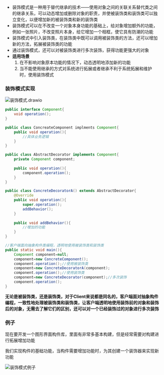 * 装饰模式是一种用于替代继承的技术——使用对象之间的关联关系替代类之间的继承关系，可以动态增加或删除对象的职责，并使被装饰类和装饰类可以独立变化，以便增加新的被装饰类和新的装饰类
* 装饰模式可以在不改变一个对象本身功能的基础上，给对象增加额外的功能，例如一张照片，不改变照片本身，给它增加一个相框，使它具有防潮的功能
* 装饰模式中引入装饰类，在装饰类中既可以调用被装饰类的方法，还可以增加新的方法，拓展被装饰类的功能
* 通过装饰模式，还可以对被装饰类进行多次装饰，获得功能更强大的对象
* **适用场景**
  1. 在不影响对象原本功能的情况下，动态透明地添加新的功能
  2. 当不能使用继承的方式对系统进行拓展或者继承不利于系统拓展和维护时，使用装饰模式



### 装饰模式实现

![装饰模式.drawio](装饰模式.drawio.png)

```java
public interface Component{
    void operation();
}

public class ConcreateComponent implments Component{
    public void operation(){
        //具体业务逻辑
    }
}

public class AbstractDecorator implements Component{
    private Component component;
    
    public void operation(){
        component.operation();
    }
}

public class ConcreteDecoratorA() extends AbstractDecorator{
    @Override
    public void operation(){
        super.operation();
        addBehavior();
    }
    
    public void addBehavior(){
        //增加的功能
    }
}

//客户端面向抽象构件类编程，透明地使用被装饰类和装饰类
public static void main(){
    Component component=null;
    component=new ConcreteComponent();
    component.operation();//使用被装饰类
    component=new ConcreteDecoratorA(component);
    component.operation();//使用装饰类 
    component=new ConcreteDecorator(component);//多次装饰
    component.operation();
}
```

**无论是被装饰类，还是装饰类，对于Client来说都是同名的，客户端面对抽象构件编程，一致性地处理被装饰类和装饰类，让客户端透明地使用装饰前的对象和装饰后的对象，无需去了解它们的区别，还可以对一个已经装饰过的对象进行多次装饰**





### 例子

现在要开发一个图形界面构件库，里面有非常多基本构建，但是经常需要对构建进行拓展增加功能

我们实现构件的基础功能，当构件需要增加功能时，为其创建一个装饰器来实现新功能

![装饰模式例子](装饰模式例子.png)